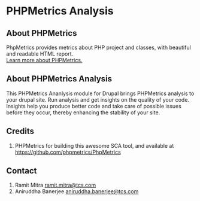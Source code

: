# PHPMetrics Analysis  

## About PHPMetrics   
PhpMetrics provides metrics about PHP project and classes, with beautiful and readable HTML report.   
[Learn more about PHPMetrics.](http://www.phpmetrics.org/)    

## About PHPMetrics Analysis   
This PHPMetrics Ananlysis module for Drupal brings PHPMetrics analysis to your drupal site. Run analysis and get insights on the quality of your code. Insights help you produce better code and take care of possible issues before they occur, thereby enhancing the stability of your site.   

## Credits
1. PHPMetrics for building this awesome SCA tool, and available at https://github.com/phpmetrics/PhpMetrics

## Contact
1. Ramit Mitra <ramit.mitra@tcs.com>
2. Aniruddha Banerjee <aniruddha.banerjee@tcs.com>